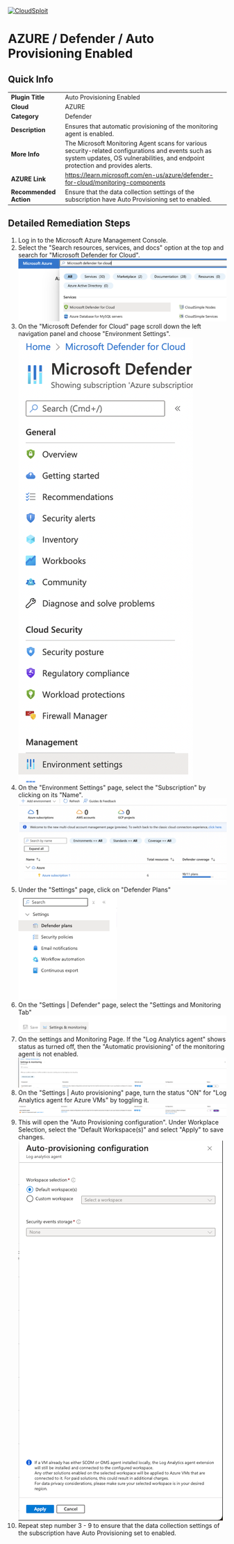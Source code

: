 [![CloudSploit](https://cloudsploit.com/img/logo-new-big-text-100.png "CloudSploit")](https://cloudsploit.com)

# AZURE / Defender / Auto Provisioning Enabled

## Quick Info

| |                                                                                                                                                                                      |
|-|--------------------------------------------------------------------------------------------------------------------------------------------------------------------------------------|
| **Plugin Title** | Auto Provisioning Enabled                                                                                                                                                            |
| **Cloud** | AZURE                                                                                                                                                                                |
| **Category** | Defender                                                                                                                                                                             |
| **Description** | Ensures that automatic provisioning of the monitoring agent is enabled.                                                                                                              |
| **More Info** | The Microsoft Monitoring Agent scans for various security-related configurations and events such as system updates, OS vulnerabilities, and endpoint protection and provides alerts. |
| **AZURE Link** | https://learn.microsoft.com/en-us/azure/defender-for-cloud/monitoring-components                                                                                                     |
| **Recommended Action** | Ensure that the data collection settings of the subscription have Auto Provisioning set to enabled.                                                                                 |

## Detailed Remediation Steps

1. Log in to the Microsoft Azure Management Console.
2. Select the "Search resources, services, and docs" option at the top and search for "Microsoft Defender for Cloud". </br> <img src="/resources/azure/defender/auto-provisioning-enabled/step2.png"/>
3. On the "Microsoft Defender for Cloud" page scroll down the left navigation panel and choose "Environment Settings".</br> <img src="/resources/azure/defender/auto-provisioning-enabled/step3.png"/>
4. On the "Environment Settings" page, select the "Subscription" by clicking on its "Name".</br> <img src="/resources/azure/defender/auto-provisioning-enabled/step4.png"/>
5. Under the "Settings" page, click on "Defender Plans" </br> <img src="/resources/azure/defender/auto-provisioning-enabled/step5.png"/>
6. On the "Settings | Defender" page, select the "Settings and Monitoring Tab" </br> <img src="/resources/azure/defender/auto-provisioning-enabled/step6.png"/>
7. On the settings and Monitoring Page. If the "Log Analytics agent" shows status as turned off, then the "Automatic provisioning" of the monitoring agent is not enabled. </br> <img src="/resources/azure/defender/auto-provisioning-enabled/step7.png"/>
8. On the "Settings | Auto provisioning" page, turn the status "ON" for "Log Analytics agent for Azure VMs" by toggling it. </br> <img src="/resources/azure/defender/auto-provisioning-enabled/step8.png"/>
9. This will open the "Auto Provisioning configuration". Under Workplace Selection, select the "Default Workspace(s)" and select "Apply" to save changes.</br> <img src="/resources/azure/defender/auto-provisioning-enabled/step9.png"/>
10. Repeat step number 3 - 9 to ensure that the data collection settings of the subscription have Auto Provisioning set to enabled.</br>
